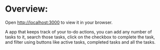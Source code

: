 # Overview:
Open [http://localhost:3000](http://localhost:3000) to view it in your browser.

A app that keeps track of your to-do actions, you can add any number of tasks to it, search those tasks, click on the checkbox to complete the task, and filter using buttons like active tasks, completed tasks and all the tasks.
